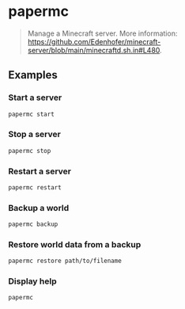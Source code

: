 # papermc

> Manage a Minecraft server. More information: <https://github.com/Edenhofer/minecraft-server/blob/main/minecraftd.sh.in#L480>.

## Examples

### Start a server

```bash
papermc start
```

### Stop a server

```bash
papermc stop
```

### Restart a server

```bash
papermc restart
```

### Backup a world

```bash
papermc backup
```

### Restore world data from a backup

```bash
papermc restore path/to/filename
```

### Display help

```bash
papermc
```
